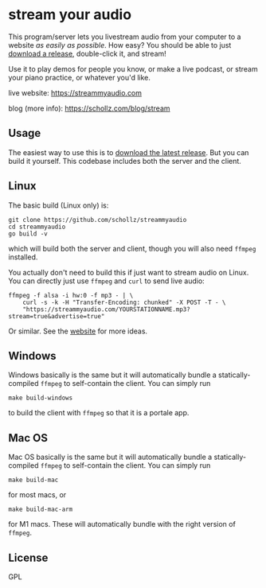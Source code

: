 # stream your audio

This program/server lets you livestream audio from your computer to a website *as easily as possible*. How easy? You should be able to just [download a release](https://github.com/schollz/streammyaudio/releases/latest), double-click it, and stream!

Use it to play demos for people you know, or make a live podcast, or stream your piano practice, or whatever you'd like.

live website: https://streammyaudio.com

blog (more info): https://schollz.com/blog/stream

## Usage

The easiest way to use this is to [download the latest release](https://github.com/schollz/streammyaudio/releases/latest). But you can build it yourself. This codebase includes both the server and the client. 

## Linux 

The basic build (Linux only) is:

```
git clone https://github.com/schollz/streammyaudio
cd streammyaudio
go build -v
```

which will build both the server and client, though you will also need `ffmpeg` installed.

You actually don't need to build this if just want to stream audio on Linux. You can directly just use `ffmpeg` and `curl` to send live audio:

```
ffmpeg -f alsa -i hw:0 -f mp3 - | \
    curl -s -k -H "Transfer-Encoding: chunked" -X POST -T - \
    "https://streammyaudio.com/YOURSTATIONNAME.mp3?stream=true&advertise=true"
```

Or similar. See the [website](https://streammyaudio.com) for more ideas.

## Windows

Windows basically is the same but it will automatically bundle a statically-compiled `ffmpeg` to self-contain the client. You can simply run

```
make build-windows
```

to build the client with `ffmpeg` so that it is a portale app.

## Mac OS

Mac OS basically is the same but it will automatically bundle a statically-compiled `ffmpeg` to self-contain the client. You can simply run

```
make build-mac
```

for most macs, or

```
make build-mac-arm
```

for M1 macs. These will automatically bundle with the right version of `ffmpeg`.


## License

GPL
